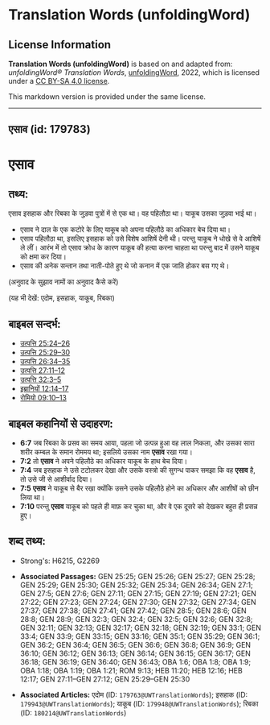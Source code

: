 # Translation Words (unfoldingWord)

## License Information

**Translation Words (unfoldingWord)** is based on and adapted from: _unfoldingWord® Translation Words_, [unfoldingWord](https://unfoldingword.org/utw), 2022, which is licensed under a [CC BY-SA 4.0 license](https://creativecommons.org/licenses/by-sa/4.0/legalcode.en).

This markdown version is provided under the same license.



--------------------------------

## एसाव (id: 179783)

एसाव
====

तथ्य:
-----

एसाव इसहाक और रिबका के जुड़वा पुत्रों में से एक था। वह पहिलौठा था। याकूब उसका जुड़वा भाई था।

* एसाव ने दाल के एक कटोरे के लिए याकूब को अपना पहिलौठे का अधिकार बेच दिया था।
* एसाव पहिलौठा था, इसलिए इसहाक को उसे विशेष आशिषें देनी थी। परन्तु याकूब ने धोखे से वे आशिषें ले लीं। आरंभ में तो एसाव क्रोध के कारण याकूब की हत्या करना चाहता था परन्तु बाद में उसने याकूब को क्षमा कर दिया।
* एसाव की अनेक सन्तान तथा नाती\-पोते हुए थे जो कनान में एक जाति होकर बस गए थे।

(अनुवाद के सुझाव नामों का अनुवाद कैसे करें)

(यह भी देखें: एदोम, इसहाक, याकूब, रिबका)

बाइबल सन्दर्भ:
--------------

* [उत्पत्ति 25:24–26](https://ref.ly/Gen25:24-Gen25:26)
* [उत्पत्ति 25:29–30](https://ref.ly/Gen25:29-Gen25:30)
* [उत्पत्ति 26:34–35](https://ref.ly/Gen26:34-Gen26:35)
* [उत्पत्ति 27:11–12](https://ref.ly/Gen27:11-Gen27:12)
* [उत्पत्ति 32:3–5](https://ref.ly/Gen32:3-Gen32:5)
* [इब्रानियों 12:14–17](https://ref.ly/Heb12:14-Heb12:17)
* [रोमियो 09:10–13](https://ref.ly/Rom9:10-Rom9:13)

बाइबल कहानियों से उदाहरण:
-------------------------

* **6:7** जब रिबका के प्रसव का समय आया, पहला जो उत्पन्न हुआ वह लाल निकला, और उसका सारा शरीर कम्बल के समान रोममय था; इसलिये उसका नाम **एसाव** रखा गया।
* **7:2** तो **एसाव** ने अपने पहिलौठे का अधिकार याकूब के हाथ बेच दिया।
* **7:4** जब इसहाक ने उसे टटोलकर देखा और उसके वस्त्रो की सुगन्ध पाकर समझा कि वह **एसाव** है, तो उसे जी से आशीर्वाद दिया।
* **7:5** **एसाव** ने याकूब से बैर रखा क्योंकि उसने उसके पहिलौठे होने का अधिकार और आशीषों को छीन लिया था।
* **7:10** परन्तु **एसाव** याकूब को पहले ही माफ़ कर चुका था, और वे एक दूसरे को देखकर बहुत ही प्रसन्न हुए।

शब्द तथ्य:
----------

* Strong's: H6215, G2269

* **Associated Passages:** GEN 25:25; GEN 25:26; GEN 25:27; GEN 25:28; GEN 25:29; GEN 25:30; GEN 25:32; GEN 25:34; GEN 26:34; GEN 27:1; GEN 27:5; GEN 27:6; GEN 27:11; GEN 27:15; GEN 27:19; GEN 27:21; GEN 27:22; GEN 27:23; GEN 27:24; GEN 27:30; GEN 27:32; GEN 27:34; GEN 27:37; GEN 27:38; GEN 27:41; GEN 27:42; GEN 28:5; GEN 28:6; GEN 28:8; GEN 28:9; GEN 32:3; GEN 32:4; GEN 32:5; GEN 32:6; GEN 32:8; GEN 32:11; GEN 32:13; GEN 32:17; GEN 32:18; GEN 32:19; GEN 33:1; GEN 33:4; GEN 33:9; GEN 33:15; GEN 33:16; GEN 35:1; GEN 35:29; GEN 36:1; GEN 36:2; GEN 36:4; GEN 36:5; GEN 36:6; GEN 36:8; GEN 36:9; GEN 36:10; GEN 36:12; GEN 36:13; GEN 36:14; GEN 36:15; GEN 36:17; GEN 36:18; GEN 36:19; GEN 36:40; GEN 36:43; OBA 1:6; OBA 1:8; OBA 1:9; OBA 1:18; OBA 1:19; OBA 1:21; ROM 9:13; HEB 11:20; HEB 12:16; HEB 12:17; GEN 27:11–GEN 27:12; GEN 25:29–GEN 25:30
* **Associated Articles:** एदोम (ID: `179763@UWTranslationWords`); इसहाक (ID: `179943@UWTranslationWords`); याकूब (ID: `179948@UWTranslationWords`); रिबका (ID: `180214@UWTranslationWords`)

